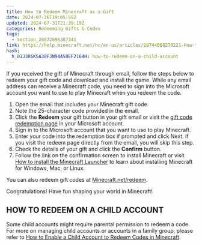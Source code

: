 ```yaml
---
title: How to Redeem Minecraft as a Gift
date: 2024-07-26T19:05:59Z
updated: 2024-07-31T21:39:19Z
categories: Redeeming Gifts & Codes
tags:
  - section_28872896387341
link: https://help.minecraft.net/hc/en-us/articles/28744068270221-How-to-Redeem-Minecraft-as-a-Gift
hash:
  h_01J3R6KSA30FJN94A50EF2164H: how-to-redeem-on-a-child-account
---
```


If you received the gift of Minecraft through email, follow the steps below to redeem your gift code and download and install the game. While any email address can receive a Minecraft code, you need to sign into the Microsoft account you want to use to play Minecraft when you redeem the code.

1.  Open the email that includes your Minecraft gift code.
2.  Note the 25-character code provided in the email.
3.  Click the **Redeem** your gift button in your gift email or visit the [gift code redemption page](https://account.microsoft.com/billing/redeem) in your Microsoft account.
4.  Sign in to the Microsoft account that you want to use to play Minecraft.
5.  Enter your code into the redemption box if prompted and click Next. If you visit the redeem page directly from the email, you will skip this step.
6.  Check the details of your gift and click the **Confirm** button.
7.  Follow the link on the confirmation screen to install Minecraft or visit [How to install the Minecraft Launcher](../Minecraft-Launcher-Support/How-to-Download-and-Install-the-Minecraft-Launcher.md) to learn about installing Minecraft for Windows, Mac, or Linux.

You can also redeem gift codes at [Minecraft.net/redeem](https://www.minecraft.net/en-us/redeem).

Congratulations! Have fun shaping your world in Minecraft!

## HOW TO REDEEM ON A CHILD ACCOUNT

Some child accounts might require parental permission to redeem a code. For more on managing child accounts or accounts in a family group, please refer to [How to Enable a Child Account to Redeem Codes in Minecraft](../Account-Settings/How-to-Enable-a-Child-Account-to-Redeem-Codes-in-Minecraft.md).

